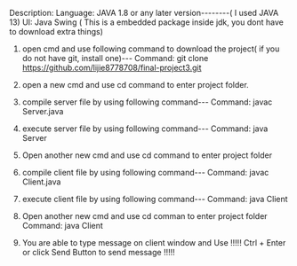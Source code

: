 Description:
  Language: JAVA 1.8 or any later version--------( I used JAVA 13)
  UI: Java Swing ( This is a embedded package inside jdk, you dont have to download extra things)

1. open cmd and use following command to download the project( if you do not have git, install one)---
 Command:  git clone https://github.com/lijie8778708/final-project3.git
 
2. open a new cmd and use cd command to enter project folder.

3. compile server file by using following command---
  Command: javac Server.java
4. execute server file by using following command---
  Command: java Server
  
5. Open another new cmd and use cd command to enter project folder

6. compile client file by using following command---
  Command: javac Client.java
7. execute client file by using following command---
  Command: java Client

8. Open another new cmd and use cd comman to enter project folder
  Command: java Client
  
9. You are able to type message on client window and Use !!!!! Ctrl + Enter or click Send Button to send message !!!!!
  
